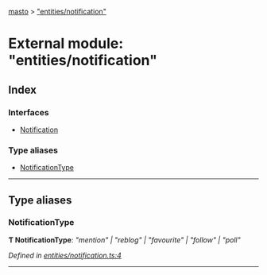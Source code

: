 [masto](../README.md) > ["entities/notification"](../modules/_entities_notification_.md)

# External module: "entities/notification"

## Index

### Interfaces

* [Notification](../interfaces/_entities_notification_.notification.md)

### Type aliases

* [NotificationType](_entities_notification_.md#notificationtype)

---

## Type aliases

<a id="notificationtype"></a>

###  NotificationType

**Ƭ NotificationType**: *"mention" \| "reblog" \| "favourite" \| "follow" \| "poll"*

*Defined in [entities/notification.ts:4](https://github.com/neet/masto.js/blob/368b200/src/entities/notification.ts#L4)*

___

